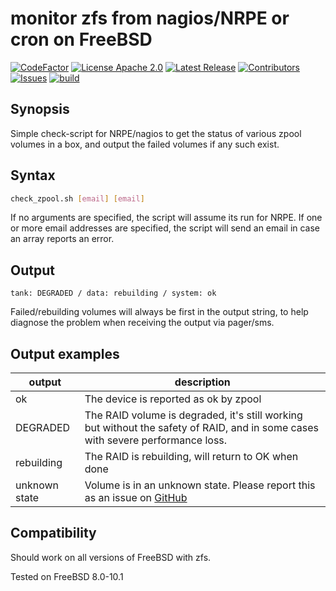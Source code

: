 # monitor zfs from nagios/NRPE or cron on FreeBSD

[![CodeFactor](https://www.codefactor.io/repository/github/klintrup/check_zpool/badge)](https://www.codefactor.io/repository/github/klintrup/check_zpool)
[![License Apache 2.0](https://img.shields.io/github/license/Klintrup/check_zpool)](https://github.com/Klintrup/check_zpool/blob/main/LICENSE)
[![Latest Release](https://img.shields.io/github/v/release/Klintrup/check_zpool)](https://github.com/Klintrup/check_zpool/releases)
[![Contributors](https://img.shields.io/github/contributors-anon/Klintrup/check_zpool)](https://github.com/Klintrup/check_zpool/graphs/contributors)
[![Issues](https://img.shields.io/github/issues/Klintrup/check_zpool)](https://github.com/Klintrup/check_zpool/issues)
[![build](https://img.shields.io/github/actions/workflow/status/Klintrup/check_zpool/shellcheck.yml)](https://github.com/Klintrup/check_zpool/actions/workflows/shellcheck.yml)

## Synopsis

Simple check-script for NRPE/nagios to get the status of various zpool volumes in a box, and output the failed volumes if any such exist.

## Syntax

```bash
check_zpool.sh [email] [email]
```

If no arguments are specified, the script will assume its run for NRPE. If one or more email addresses are specified, the script will send an email in case an array reports an error.

## Output

`tank: DEGRADED / data: rebuilding / system: ok`

Failed/rebuilding volumes will always be first in the output string, to help diagnose the problem when receiving the output via pager/sms.

## Output examples

| output        | description                                                                                                                     |
| ------------- | ------------------------------------------------------------------------------------------------------------------------------- |
| ok            | The device is reported as ok by zpool                                                                                           |
| DEGRADED      | The RAID volume is degraded, it's still working but without the safety of RAID, and in some cases with severe performance loss. |
| rebuilding    | The RAID is rebuilding, will return to OK when done                                                                             |
| unknown state | Volume is in an unknown state. Please report this as an issue on [GitHub](https://github.com/Klintrup/check_zpool/issues)       |

## Compatibility

Should work on all versions of FreeBSD with zfs.

Tested on FreeBSD 8.0-10.1
